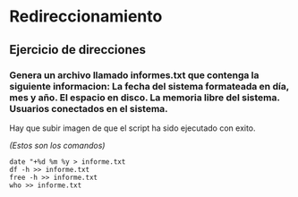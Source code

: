 # Redireccionamiento

## Ejercicio de direcciones

### Genera un archivo llamado informes.txt que contenga la siguiente informacion: La fecha del sistema formateada en día, mes y año. El espacio en disco. La memoria libre del sistema. Usuarios conectados en el sistema.

Hay que subir imagen de que el script ha sido ejecutado con exito.

*(Estos son los comandos)*
```
date "+%d %m %y > informe.txt
df -h >> informe.txt
free -h >> informe.txt
who >> informe.txt
```
